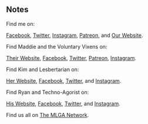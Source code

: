 ## Notes

Find me on:

[Facebook](https://facebook.com/thisismlga), [Twitter](https://twitter.com/thisismlga), [Instagram](https://instagram.com/thisismlga), [Patreon](https://www.patreon.com/ThisIsMLGA), and [Our Website](https://thisismlga.com).

Find Maddie and the Voluntary Vixens on:

[Their Website](https://voluntaryvixens.com), [Facebook](https://www.facebook.com/Voluntary-Vixens-2436056929751494/), [Twitter](https://twitter.com/vixensvoluntary), [Patreon](https://www.patreon.com/Vixens_Voluntary01), [Instagram](https://www.instagram.com/voluntaryvixens/).

Find Kim and Lesbertarian on:

[Her Website](https://lesbertarian.com), [Facebook](https://facebook.com/lesbertarian), [Twitter](https://twitter.com/lesbertarian), and [Instagram](https://instagram.com/lesbertarian).

Find Ryan and Techno-Agorist on:

[His Website](https://technoagorist.com), [Facebook](https://facebook.com/technoagorist), [Twitter](https://twitter.com/technoagorist), and [Instagram](https://instagram.com/technoagorist).

Find us all on [The MLGA Network](https://mlganetwork.com).


